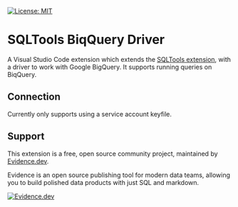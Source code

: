 [![License: MIT](https://img.shields.io/badge/License-MIT-yellow.svg)](https://opensource.org/licenses/MIT)

# SQLTools BiqQuery Driver

A Visual Studio Code extension which extends the [SQLTools extension](https://marketplace.visualstudio.com/items?itemName=mtxr.sqltools), with a driver to work with Google BigQuery. It supports running queries on BiqQuery.

## Connection

Currently only supports using a service account keyfile.


## Support

This extension is a free, open source community project, maintained by [Evidence.dev](https://www.evidence.dev).

Evidence is an open source publishing tool for modern data teams, allowing you to build polished data products with just SQL and markdown.

[![Evidence.dev](https://raw.githubusercontent.com/evidence-dev/evidence/main/sites/docs/static/img/evidence.svg)](https://www.evidence.dev)